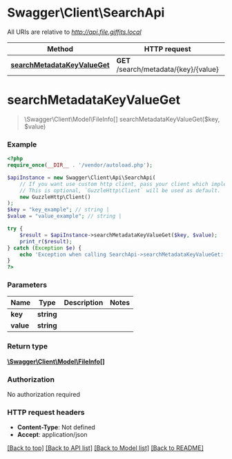 # Swagger\Client\SearchApi

All URIs are relative to *http://api.file.giffits.local*

Method | HTTP request | Description
------------- | ------------- | -------------
[**searchMetadataKeyValueGet**](SearchApi.md#searchMetadataKeyValueGet) | **GET** /search/metadata/{key}/{value} | 

# **searchMetadataKeyValueGet**
> \Swagger\Client\Model\FileInfo[] searchMetadataKeyValueGet($key, $value)



### Example
```php
<?php
require_once(__DIR__ . '/vendor/autoload.php');

$apiInstance = new Swagger\Client\Api\SearchApi(
    // If you want use custom http client, pass your client which implements `GuzzleHttp\ClientInterface`.
    // This is optional, `GuzzleHttp\Client` will be used as default.
    new GuzzleHttp\Client()
);
$key = "key_example"; // string | 
$value = "value_example"; // string | 

try {
    $result = $apiInstance->searchMetadataKeyValueGet($key, $value);
    print_r($result);
} catch (Exception $e) {
    echo 'Exception when calling SearchApi->searchMetadataKeyValueGet: ', $e->getMessage(), PHP_EOL;
}
?>
```

### Parameters

Name | Type | Description  | Notes
------------- | ------------- | ------------- | -------------
 **key** | **string**|  |
 **value** | **string**|  |

### Return type

[**\Swagger\Client\Model\FileInfo[]**](../Model/FileInfo.md)

### Authorization

No authorization required

### HTTP request headers

 - **Content-Type**: Not defined
 - **Accept**: application/json

[[Back to top]](#) [[Back to API list]](../../README.md#documentation-for-api-endpoints) [[Back to Model list]](../../README.md#documentation-for-models) [[Back to README]](../../README.md)

